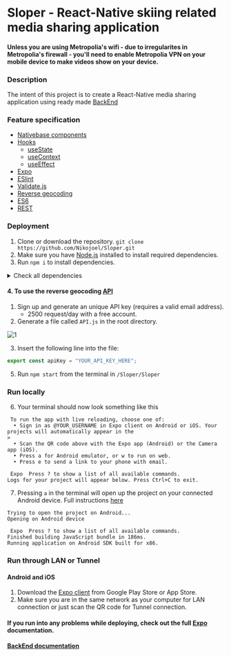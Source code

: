 # Sloper - React-Native skiing related media sharing application
#### Unless you are using Metropolia's wifi - due to irregularites in Metropolia's firewall - you'll need to enable Metropolia VPN on your mobile device to make videos show on your device.
### Description
The intent of this project is to create a React-Native media sharing application using ready made [BackEnd](http://media.mw.metropolia.fi/wbma/docs/)
### Feature specification
* [Nativebase components](https://docs.nativebase.io/Components.html#Components)
* [Hooks](https://reactjs.org/docs/hooks-reference.html)
    * [useState](https://reactjs.org/docs/hooks-state.html)
    * [useContext](https://reactjs.org/docs/hooks-reference.html#usecontext)
    * [useEffect](https://reactjs.org/docs/hooks-reference.html#useeffect)
* [Expo](https://expo.io/learn)
* [ESlint](https://eslint.org/)
* [Validate.js](http://validatejs.org/)
* [Reverse geocoding](https://opencagedata.com/)
* [ES6](http://es6-features.org/#Constants)
* [REST](https://en.wikipedia.org/wiki/Representational_state_transfer)
### Deployment
1. Clone or download the repository.
`git clone https://github.com/Nikojoel/Sloper.git`
2. Make sure you have [Node.js](https://nodejs.org/en/) installed to install required dependencies.
3. Run `npm i` to install dependencies.

<details>
  <summary>Check all dependencies</summary>
 
- react-native-community/masked-view
- react-native-community/slider
- expo
    - av
    - constants
    - image-picker
    - permissions
 - link
 - validate.js
 - native-base
 - react-dom
 - react-native
    - elements
    - exif
    - gesture-handler
    - maps
    - reanimated
    - safe-area-context
    - screens
    - star-rating
    - web
 - react-navigation
    - stack
    - tabs
</details>

#### 4. To use the reverse geocoding [API](https://opencagedata.com/api)
1. Sign up and generate an unique API key (requires a valid email address).
   - 2500 request/day with a free account.
2. Generate a file called `API.js` in the root directory.

![1](https://user-images.githubusercontent.com/45162563/76014211-e5ab7500-5f21-11ea-8657-1a8dd53b243a.png)

3. Insert the following line into the file:
```JavaScript
export const apiKey = "YOUR_API_KEY_HERE";
```
5. Run `npm start` from the terminal in `/Sloper/Sloper`

### Run locally

6. Your terminal should now look something like this

```
 To run the app with live reloading, choose one of:
  • Sign in as @YOUR_USERNAME in Expo client on Android or iOS. Your projects will automatically appear in the
>
  • Scan the QR code above with the Expo app (Android) or the Camera app (iOS).
  • Press a for Android emulator, or w to run on web.
  • Press e to send a link to your phone with email.

 Expo  Press ? to show a list of all available commands.
Logs for your project will appear below. Press Ctrl+C to exit.
```

7. Pressing `a` in the terminal will open up the project on your connected Android device. Full instructions [here](https://developer.android.com/training/basics/firstapp/running-app)
```
Trying to open the project on Android...
Opening on Android device

 Expo  Press ? to show a list of all available commands.
Finished building JavaScript bundle in 186ms.
Running application on Android SDK built for x86.
```

### Run through LAN or Tunnel
#### Android and iOS
1. Download the [Expo client](https://expo.io/tools) from Google Play Store or App Store.
2. Make sure you are in the same network as your computer for LAN connection or just scan the QR code for Tunnel connection.
#### If you run into any problems while deploying, check out the full [Expo](https://expo.io/learn) documentation.
#### [BackEnd documentation](http://media.mw.metropolia.fi/wbma/docs/)
